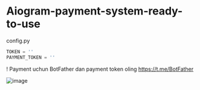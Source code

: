 # Aiogram-payment-system-ready-to-use 
config.py
```python 
TOKEN = ''
PAYMENT_TOKEN = ''
```  
! Payment uchun BotFather dan payment token oling https://t.me/BotFather 

![image](https://github.com/themusharraf/PaymentBot/assets/122869450/78a4b42c-1613-4b37-8160-c82b51e025d8)

